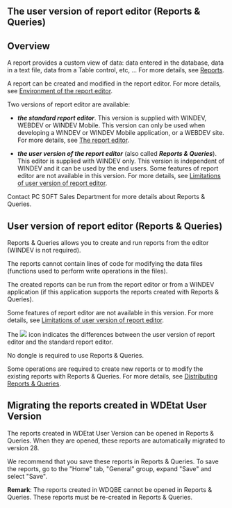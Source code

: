 


## The user version of report editor (Reports & Queries)
			



<a name="NOTE1"></a>
<a name="NOTE1_1"></a>


## Overview
<a name="overview_ELTTEXTE000139"></a>
A report provides a custom view of data: data entered in the database, data in a text file, data from a Table control, etc, ... For more details, see [Reports](../WDChamp/1011023.md).

A report can be created and modified in the report editor. For more details, see [Environment of the report editor](../Editeurs/2029004.md).

Two versions of report editor are available:

- ***the standard report editor***.
	This version is supplied with WINDEV, WEBDEV or WINDEV Mobile. This version can only be used when developing a WINDEV or WINDEV Mobile application, or a WEBDEV site. For more details, see [The report editor](../WDChamp/1011069.md).

- ***the user version of the report editor*** (also called ***Reports & Queries***).
	This editor is supplied with WINDEV only.
	This version is independent of WINDEV and it can be used by the end users. 
	Some features of report editor are not available in this version. For more details, see [Limitations of user version of report editor](../Presentation/3088005.md).


Contact PC SOFT Sales Department for more details about Reports & Queries.

<a name="NOTE2"></a>
<a name="NOTE2_1"></a>


## User version of report editor (Reports & Queries)
<a name="user_version_report_editor_reports_queries_ELTTEXTE000163"></a>
Reports & Queries allows you to create and run reports from the editor (WINDEV is not required).

The reports cannot contain lines of code for modifying the data files (functions used to perform write operations in the files).

The created reports can be run from the report editor or from a WINDEV application (if this application supports the reports created with Reports & Queries).

Some features of report editor are not available in this version. For more details, see [Limitations of user version of report editor](../Presentation/3088005.md).

The ![](https://doc.pcsoft.fr/en-US/images/image.awp?langid=3&name=picto_nondispo4.gif) icon indicates the differences between the user version of report editor and the standard report editor.

No dongle is required to use Reports & Queries.

Some operations are required to create new reports or to modify the existing reports with Reports & Queries. For more details, see [Distributing Reports & Queries](../Presentation/3088002.md).

<a name="NOTE3"></a>
<a name="NOTE3_1"></a>


## Migrating the reports created in WDEtat User Version
<a name="migrating_the_reports_created_wdetat_user_version_ELTTEXTE000187"></a>
The reports created in WDEtat User Version can be opened in Reports & Queries. When they are opened, these reports are automatically migrated to version 28.

We recommend that you save these reports in Reports & Queries. To save the reports, go to the "Home" tab, "General" group, expand "Save" and select "Save".

**Remark**: The reports created in WDQBE cannot be opened in Reports & Queries. These reports must be re-created in Reports & Queries.


